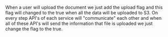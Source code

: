 When a user will upload the document we just add the upload flag and this flag will changed to the true when all the data will be uploaded to S3. On every step API's of each service will "communicate" each other and when all of these API's will send the information that file is uploaded we just change the flag to the true.

